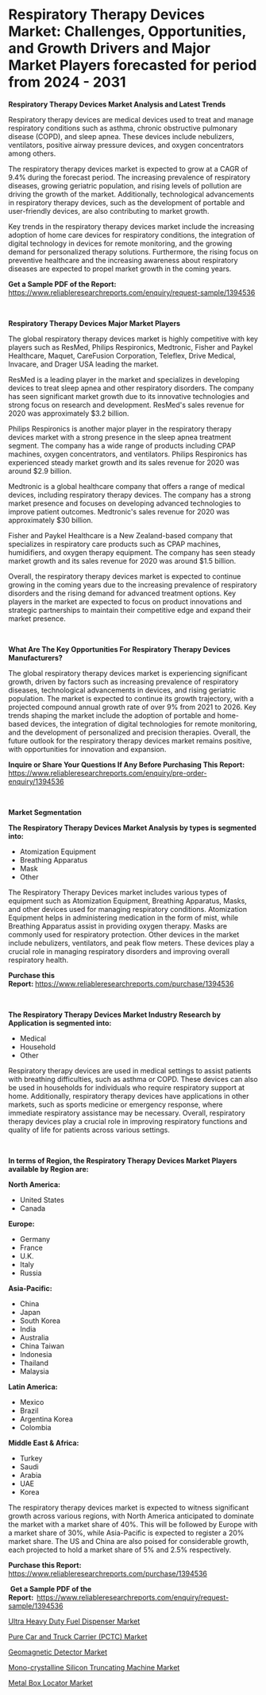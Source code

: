 <p><h1>Respiratory Therapy Devices Market: Challenges, Opportunities, and Growth Drivers and Major Market Players forecasted for period from 2024 - 2031</h1></p><p><strong>Respiratory Therapy Devices Market Analysis and Latest Trends</strong></p>
<p><p>Respiratory therapy devices are medical devices used to treat and manage respiratory conditions such as asthma, chronic obstructive pulmonary disease (COPD), and sleep apnea. These devices include nebulizers, ventilators, positive airway pressure devices, and oxygen concentrators among others.</p><p>The respiratory therapy devices market is expected to grow at a CAGR of 9.4% during the forecast period. The increasing prevalence of respiratory diseases, growing geriatric population, and rising levels of pollution are driving the growth of the market. Additionally, technological advancements in respiratory therapy devices, such as the development of portable and user-friendly devices, are also contributing to market growth.</p><p>Key trends in the respiratory therapy devices market include the increasing adoption of home care devices for respiratory conditions, the integration of digital technology in devices for remote monitoring, and the growing demand for personalized therapy solutions. Furthermore, the rising focus on preventive healthcare and the increasing awareness about respiratory diseases are expected to propel market growth in the coming years.</p></p>
<p><strong>Get a Sample PDF of the Report:&nbsp;</strong> <a href="https://www.reliableresearchreports.com/enquiry/request-sample/1394536">https://www.reliableresearchreports.com/enquiry/request-sample/1394536</a></p>
<p>&nbsp;</p>
<p><strong>Respiratory Therapy Devices Major Market Players</strong></p>
<p><p>The global respiratory therapy devices market is highly competitive with key players such as ResMed, Philips Respironics, Medtronic, Fisher and Paykel Healthcare, Maquet, CareFusion Corporation, Teleflex, Drive Medical, Invacare, and Drager USA leading the market.</p><p>ResMed is a leading player in the market and specializes in developing devices to treat sleep apnea and other respiratory disorders. The company has seen significant market growth due to its innovative technologies and strong focus on research and development. ResMed's sales revenue for 2020 was approximately $3.2 billion.</p><p>Philips Respironics is another major player in the respiratory therapy devices market with a strong presence in the sleep apnea treatment segment. The company has a wide range of products including CPAP machines, oxygen concentrators, and ventilators. Philips Respironics has experienced steady market growth and its sales revenue for 2020 was around $2.9 billion.</p><p>Medtronic is a global healthcare company that offers a range of medical devices, including respiratory therapy devices. The company has a strong market presence and focuses on developing advanced technologies to improve patient outcomes. Medtronic's sales revenue for 2020 was approximately $30 billion.</p><p>Fisher and Paykel Healthcare is a New Zealand-based company that specializes in respiratory care products such as CPAP machines, humidifiers, and oxygen therapy equipment. The company has seen steady market growth and its sales revenue for 2020 was around $1.5 billion.</p><p>Overall, the respiratory therapy devices market is expected to continue growing in the coming years due to the increasing prevalence of respiratory disorders and the rising demand for advanced treatment options. Key players in the market are expected to focus on product innovations and strategic partnerships to maintain their competitive edge and expand their market presence.</p></p>
<p>&nbsp;</p>
<p><strong>What Are The Key Opportunities For Respiratory Therapy Devices Manufacturers?</strong></p>
<p><p>The global respiratory therapy devices market is experiencing significant growth, driven by factors such as increasing prevalence of respiratory diseases, technological advancements in devices, and rising geriatric population. The market is expected to continue its growth trajectory, with a projected compound annual growth rate of over 9% from 2021 to 2026. Key trends shaping the market include the adoption of portable and home-based devices, the integration of digital technologies for remote monitoring, and the development of personalized and precision therapies. Overall, the future outlook for the respiratory therapy devices market remains positive, with opportunities for innovation and expansion.</p></p>
<p><strong>Inquire or Share Your Questions If Any Before Purchasing This Report:</strong> <a href="https://www.reliableresearchreports.com/enquiry/pre-order-enquiry/1394536">https://www.reliableresearchreports.com/enquiry/pre-order-enquiry/1394536</a></p>
<p>&nbsp;</p>
<p><strong>Market Segmentation</strong></p>
<p><strong>The Respiratory Therapy Devices Market Analysis by types is segmented into:</strong></p>
<p><ul><li>Atomization Equipment</li><li>Breathing Apparatus</li><li>Mask</li><li>Other</li></ul></p>
<p><p>The Respiratory Therapy Devices market includes various types of equipment such as Atomization Equipment, Breathing Apparatus, Masks, and other devices used for managing respiratory conditions. Atomization Equipment helps in administering medication in the form of mist, while Breathing Apparatus assist in providing oxygen therapy. Masks are commonly used for respiratory protection. Other devices in the market include nebulizers, ventilators, and peak flow meters. These devices play a crucial role in managing respiratory disorders and improving overall respiratory health.</p></p>
<p><strong>Purchase this Report:&nbsp;</strong><a href="https://www.reliableresearchreports.com/purchase/1394536">https://www.reliableresearchreports.com/purchase/1394536</a></p>
<p>&nbsp;</p>
<p><strong>The Respiratory Therapy Devices Market Industry Research by Application is segmented into:</strong></p>
<p><ul><li>Medical</li><li>Household</li><li>Other</li></ul></p>
<p><p>Respiratory therapy devices are used in medical settings to assist patients with breathing difficulties, such as asthma or COPD. These devices can also be used in households for individuals who require respiratory support at home. Additionally, respiratory therapy devices have applications in other markets, such as sports medicine or emergency response, where immediate respiratory assistance may be necessary. Overall, respiratory therapy devices play a crucial role in improving respiratory functions and quality of life for patients across various settings.</p></p>
<p>&nbsp;</p>
<p><strong>In terms of Region, the Respiratory Therapy Devices Market Players available by Region are:</strong></p>
<p>
    <p> <strong> North America: </strong>
        <ul>
            <li>United States</li>
            <li>Canada</li>
        </ul>
        </p> 
    <p> <strong> Europe: </strong>
        <ul>
            <li>Germany</li>
            <li>France</li>
            <li>U.K.</li>
            <li>Italy</li>
            <li>Russia</li>
        </ul>
        </p> 
    <p> <strong> Asia-Pacific: </strong>
        <ul>
            <li>China</li>
            <li>Japan</li>
            <li>South Korea</li>
            <li>India</li>
            <li>Australia</li>
            <li>China Taiwan</li>
            <li>Indonesia</li>
            <li>Thailand</li>
            <li>Malaysia</li>
        </ul>
        </p> 
    <p> <strong> Latin America: </strong>
        <ul>
            <li>Mexico</li>
            <li>Brazil</li>
            <li>Argentina Korea</li>
            <li>Colombia</li>
        </ul>
        </p> 
    <p> <strong> Middle East & Africa: </strong>
        <ul>
            <li>Turkey</li>
            <li>Saudi</li>
            <li>Arabia</li>
            <li>UAE</li>
            <li>Korea</li>
        </ul>
    </p>
    </p>
<p><p>The respiratory therapy devices market is expected to witness significant growth across various regions, with North America anticipated to dominate the market with a market share of 40%. This will be followed by Europe with a market share of 30%, while Asia-Pacific is expected to register a 20% market share. The US and China are also poised for considerable growth, each projected to hold a market share of 5% and 2.5% respectively.</p></p>
<p><strong>Purchase this Report: </strong><a href="https://www.reliableresearchreports.com/purchase/1394536">https://www.reliableresearchreports.com/purchase/1394536</a></p>
<p>&nbsp;<strong>Get a Sample PDF of the Report:&nbsp;&nbsp;</strong><a href="https://www.reliableresearchreports.com/enquiry/request-sample/1394536">https://www.reliableresearchreports.com/enquiry/request-sample/1394536</a></p>
<p><strong></strong></p>
<p><p><a href="https://medium.com/@murraykoepp786/ultra-heavy-duty-fuel-dispenser-market-outlook-industry-overview-and-forecast-2024-to-2031-a295b1992574">Ultra Heavy Duty Fuel Dispenser Market</a></p><p><a href="https://medium.com/@adahhagenes4545/pure-car-and-truck-carrier-pctc-market-trends-and-market-analysis-forecasted-for-period-2024-2031-77e349e18e7b">Pure Car and Truck Carrier (PCTC) Market</a></p><p><a href="https://medium.com/@andrewgarza766/geomagnetic-detector-market-insights-into-market-cagr-market-trends-and-growth-strategies-842634962be5">Geomagnetic Detector Market</a></p><p><a href="https://medium.com/@andrewgarza766/mono-crystalline-silicon-truncating-machine-market-report-reveals-the-latest-trends-and-growth-48830b1d3c1f">Mono-crystalline Silicon Truncating Machine Market</a></p><p><a href="https://medium.com/@murraykoepp786/metal-box-locator-market-size-and-market-trends-complete-industry-overview-2024-to-2031-e2980d252480">Metal Box Locator Market</a></p></p>